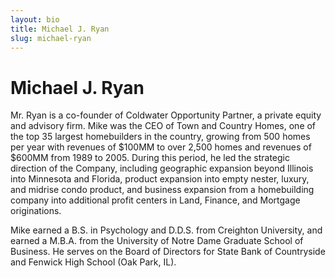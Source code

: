 ```yaml
---
layout: bio
title: Michael J. Ryan
slug: michael-ryan
---
```


# Michael J. Ryan

Mr. Ryan is a co-founder of Coldwater Opportunity Partner, a private equity and advisory firm. Mike was the CEO of Town and Country Homes, one of the top 35 largest homebuilders in the country, growing from 500 homes per year with revenues of $100MM to over 2,500 homes and revenues of $600MM from 1989 to 2005. During this period, he led the strategic direction of the Company, including geographic expansion beyond Illinois into Minnesota and Florida, product expansion into empty nester, luxury, and midrise condo product, and business expansion from a homebuilding company into additional profit centers in Land, Finance, and Mortgage originations. 

Mike earned a B.S. in Psychology and D.D.S. from Creighton University, and earned a M.B.A. from the University of Notre Dame Graduate School of Business. He serves on the Board of Directors for State Bank of Countryside and Fenwick High School (Oak Park, IL).
